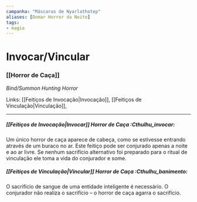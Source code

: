 ```yaml
---
campanha: "Máscaras de Nyarlathotep"
aliases: [Domar Horror da Noite]
tags: 
- magia
---
```


# Invocar/Vincular
### [[Horror de Caça]]
_Bind/Summon Hunting Horror_

Links: [[Feitiços de Invocação|Invocação]], [[Feitiços de Vinculação|Vinculação]],

---
##### [[Feitiços de Invocação|Invocar]] Horror de Caça :Cthulhu_invocar:
Um único horror de caça aparece de cabeça, como se estivesse entrando através de um buraco no ar. Este feitiço pode ser conjurado apenas a noite e ao ar livre. Se nenhum sacrifício alternativo foi preparado para o ritual de vinculação ele toma a vida do conjurador e some.

##### [[Feitiços de Vinculação|Vincular]] Horror de Caça :Cthulhu_banimento:
O sacrifício de sangue de uma entidade inteligente é necessário. O conjurador não realiza o sacrifício – o horror de caça agarra o sacrifício.
